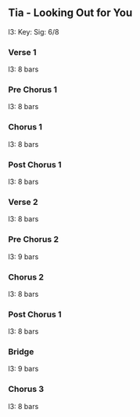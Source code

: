 ---
---

## Tia - Looking Out for You

l3: Key: Sig: 6/8

### Verse 1

l3: 8 bars

### Pre Chorus 1

l3: 8 bars

### Chorus 1

l3: 8 bars

### Post Chorus 1

l3: 8 bars

### Verse 2

l3: 8 bars

### Pre Chorus 2

l3: 9 bars

### Chorus 2

l3: 8 bars

### Post Chorus 1

l3: 8 bars

### Bridge

l3: 9 bars

### Chorus 3

l3: 8 bars
